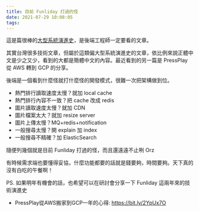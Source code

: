 ```yaml
---
title: 目前 Funliday 打過的怪
date: 2021-07-29 10:08:05
tags:
---
```


這是篇很棒的[大型系統演進史](https://lukajojo.medium.com/%E9%87%91%E9%AD%9A%E8%85%A6%E5%BE%8C%E7%AB%AF%E5%B7%A5%E7%A8%8B%E5%B8%AB%E5%AF%AB%E7%9A%84%E5%A4%A7%E5%9E%8B%E7%B3%BB%E7%B5%B1%E5%85%A5%E9%96%80-329a0f51b51c)，是後端工程師一定要看的文章。

其實台灣很多技術文章，但屬於這類偏大型系統演進史的文章，依比例來說正體中文是少之又少，看到的大都是簡體中文的內容。最近看到的另一篇是 PressPlay 從 AWS 轉到 GCP 的分享。

後端是一個看到什麼怪就打什麼怪的開發模式，很難一次把架構做到位。

* 熱門排行讀取速度太慢？就加 local cache
* 熱門排行內容不一致？把 cache 改成 redis
* 圖片讀取速度太慢？就加 CDN
* 圖片檔案太大？就加 resize server
* 圖片上傳太慢？MQ+redis+notification
* 一般搜尋太慢？開 explain 加 index
* 一般搜尋不精確？加 ElasticSearch

隨便列幾個就是目前 Funliday 打過的怪，而且還遠遠不止咧 Orz

有時候需求端也要懂得妥協，什麼功能都要的話就是錢要夠，時間要夠。天下真的沒有白吃的午餐啊！

PS. 如果明年有機會的話，也希望可以在研討會分享一下 Funliday 這兩年來的技術演進史

* PressPlay從AWS搬家到GCP一年的心得: https://bit.ly/2YpUx7O
